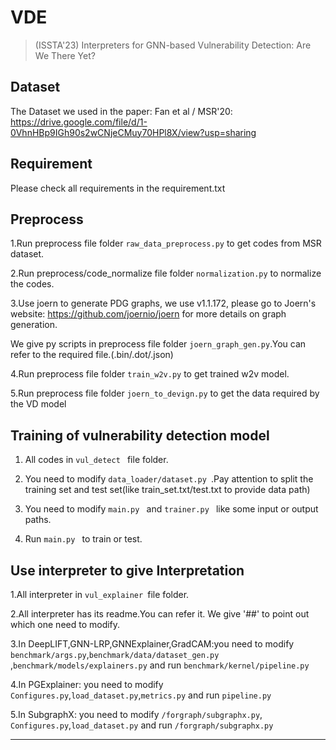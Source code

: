 # VDE

> (ISSTA'23) Interpreters for GNN-based Vulnerability Detection: Are We There Yet?

## Dataset

The Dataset we used in the paper:
Fan et al / MSR'20: https://drive.google.com/file/d/1-0VhnHBp9IGh90s2wCNjeCMuy70HPl8X/view?usp=sharing

## Requirement

Please check all requirements in the requirement.txt

## Preprocess
1.Run preprocess file folder  ```raw_data_preprocess.py``` to get codes from MSR dataset.

2.Run preprocess/code_normalize file folder ```normalization.py``` to normalize the codes.

3.Use joern to generate PDG graphs, we use v1.1.172, please go to Joern's website: https://github.com/joernio/joern for more details on graph generation.

  We give py scripts in preprocess file folder ```joern_graph_gen.py```.You can refer to the required file.(.bin/.dot/.json)
  
4.Run preprocess file folder ```train_w2v.py``` to get trained w2v model.

5.Run preprocess file folder ```joern_to_devign.py``` to get the data required by the VD model


## Training of vulnerability detection model
1. All codes in ```vul_detect ``` file folder.
 
2. You need to modify ```data_loader/dataset.py ```.Pay attention to split the training set and test set(like train_set.txt/test.txt to provide data path)
 
3. You need to modify ```main.py ``` and ```trainer.py ``` like some input or output paths.
 
4. Run ```main.py ``` to train or test.

## Use interpreter to give Interpretation
1.All interpreter in ```vul_explainer ```file folder.

2.All interpreter has its readme.You can refer it. We give '##' to point out which one need to modify.

3.In DeepLIFT,GNN-LRP,GNNExplainer,GradCAM:you need to modify ```benchmark/args.py```,```benchmark/data/dataset_gen.py ```,```benchmark/models/explainers.py``` and run ```benchmark/kernel/pipeline.py```

4.In PGExplainer: you need to modify ```Configures.py```,```load_dataset.py```,```metrics.py``` and run ```pipeline.py```

5.In SubgraphX: you need to modify ```/forgraph/subgraphx.py```, ```Configures.py```,```load_dataset.py``` and run ```/forgraph/subgraphx.py```


---

